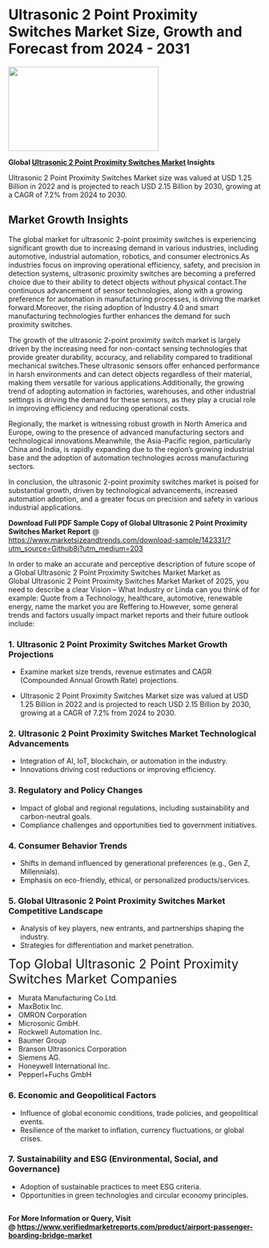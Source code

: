 <H1>Ultrasonic 2 Point Proximity Switches Market Size, Growth and Forecast from 2024 - 2031</H1><img class="aligncenter size-medium wp-image-584254" src="https://thirdeyenews.in/wp-content/uploads/2024/09/Global-Market-Research-300x168.jpeg" alt="" width="300" height="168" /><p><strong>Global&nbsp;<a href="https://www.marketsizeandtrends.com/download-sample/142331/?utm_source=Github8j?utm_medium=203">Ultrasonic 2 Point Proximity Switches Market</a> Insights</strong></p><p>Ultrasonic 2 Point Proximity Switches Market size was valued at USD 1.25 Billion in 2022 and is projected to reach USD 2.15 Billion by 2030, growing at a CAGR of 7.2% from 2024 to 2030.</p><p><h2>Market Growth Insights</h2> <p>The global market for ultrasonic 2-point proximity switches is experiencing significant growth due to increasing demand in various industries, including automotive, industrial automation, robotics, and consumer electronics.As industries focus on improving operational efficiency, safety, and precision in detection systems, ultrasonic proximity switches are becoming a preferred choice due to their ability to detect objects without physical contact.The continuous advancement of sensor technologies, along with a growing preference for automation in manufacturing processes, is driving the market forward.Moreover, the rising adoption of Industry 4.0 and smart manufacturing technologies further enhances the demand for such proximity switches.</p> <p>The growth of the ultrasonic 2-point proximity switch market is largely driven by the increasing need for non-contact sensing technologies that provide greater durability, accuracy, and reliability compared to traditional mechanical switches.These ultrasonic sensors offer enhanced performance in harsh environments and can detect objects regardless of their material, making them versatile for various applications.Additionally, the growing trend of adopting automation in factories, warehouses, and other industrial settings is driving the demand for these sensors, as they play a crucial role in improving efficiency and reducing operational costs.</p> <p>Regionally, the market is witnessing robust growth in North America and Europe, owing to the presence of advanced manufacturing sectors and technological innovations.Meanwhile, the Asia-Pacific region, particularly China and India, is rapidly expanding due to the region’s growing industrial base and the adoption of automation technologies across manufacturing sectors.</p> <p>In conclusion, the ultrasonic 2-point proximity switches market is poised for substantial growth, driven by technological advancements, increased automation adoption, and a greater focus on precision and safety in various industrial applications.</p> <p><span class=""><strong>Download Full PDF Sample Copy of Global Ultrasonic 2 Point Proximity Switches Market Report</strong> @ <a href="https://www.marketsizeandtrends.com/download-sample/142331/?utm_source=Github8j?utm_medium=203" target="_blank">https://www.marketsizeandtrends.com/download-sample/142331/?utm_source=Github8j?utm_medium=203</a></span></p><p>In order to make an accurate and perceptive description of future scope of a Global&nbsp;Ultrasonic 2 Point Proximity Switches Market Market as Global&nbsp;Ultrasonic 2 Point Proximity Switches Market Market of 2025, you need to describe a clear Vision &ndash; What Industry or Linda can you think of for example: Quote from a Technology, healthcare, automotive, renewable energy, name the market you are Reffering to.However, some general trends and factors usually impact market reports and their future outlook include:</p><h3>1.&nbsp;<strong>Ultrasonic 2 Point Proximity Switches Market Growth Projections</strong></h3><ul><li>Examine market size trends, revenue estimates and CAGR (Compounded Annual Growth Rate) projections.</li><li><p>Ultrasonic 2 Point Proximity Switches Market size was valued at USD 1.25 Billion in 2022 and is projected to reach USD 2.15 Billion by 2030, growing at a CAGR of 7.2% from 2024 to 2030.</p></li></ul><h3>2.&nbsp;<strong>Ultrasonic 2 Point Proximity Switches Market Technological Advancements</strong></h3><ul><li>Integration of AI, IoT, blockchain, or automation in the industry.</li><li>Innovations driving cost reductions or improving efficiency.</li></ul><h3>3.&nbsp;<strong>Regulatory and Policy Changes</strong></h3><ul><li>Impact of global and regional regulations, including sustainability and carbon-neutral goals.</li><li>Compliance challenges and opportunities tied to government initiatives.</li></ul><h3>4.&nbsp;<strong>Consumer Behavior Trends</strong></h3><ul><li>Shifts in demand influenced by generational preferences (e.g., Gen Z, Millennials).</li><li>Emphasis on eco-friendly, ethical, or personalized products/services.</li></ul><h3>5.&nbsp;<strong>Global Ultrasonic 2 Point Proximity Switches Market Competitive Landscape</strong></h3><ul><li>Analysis of key players, new entrants, and partnerships shaping the industry.</li><li>Strategies for differentiation and market penetration.</li></ul><p data-pm-slice="1 1 []"><span style="color: inherit; font-family: inherit; font-size: 25px;">Top Global Ultrasonic 2 Point Proximity Switches Market Companies</span></p><div class="" data-test-id=""><p><li>Murata Manufacturing Co.Ltd.</li><li> MaxBotix Inc.</li><li> OMRON Corporation</li><li> Microsonic GmbH.</li><li> Rockwell Automation Inc.</li><li> Baumer Group</li><li> Branson Ultrasonics Corporation</li><li> Siemens AG.</li><li> Honeywell International Inc.</li><li> Pepperl+Fuchs GmbH</li></p></div><h3>6.&nbsp;<strong>Economic and Geopolitical Factors</strong></h3><ul><li>Influence of global economic conditions, trade policies, and geopolitical events.</li><li>Resilience of the market to inflation, currency fluctuations, or global crises.</li></ul><h3>7.&nbsp;<strong>Sustainability and ESG (Environmental, Social, and Governance)</strong></h3><ul><li>Adoption of sustainable practices to meet ESG criteria.</li><li>Opportunities in green technologies and circular economy principles.</li></ul><h2><strong style="font-size: 14px;">For More Information or Query, Visit @&nbsp;</strong><a style="background-color: #ffffff; font-size: 14px;" href="https://www.marketsizeandtrends.com/report/ultrasonic-2-point-proximity-switches-market/" target="_blank">https://www.verifiedmarketreports.com/product/airport-passenger-boarding-bridge-market</a></h2>
